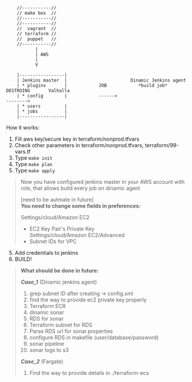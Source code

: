
        //-----------//
        // make box  //
        //-----------//
        //-----------//
        //  vagrant  //
        // terraform //
        //  puppet   //
        //-----------//
               | 
               | AWS
               | 
               V
            
        |-----------------|
        | Jenkins master  |                        Dinamic Jenkins agent
        | * plugins       |            JOB            *build job*                    DESTROING       Valhalla
        | * config        |            ------>                                       -------->       
        | * users         |
        | * jobs          |
        |-----------------|



How it works:
1. Fill aws key/secure key in  terraform/nonprod.tfvars
2. Check other parameters in terraform/nonprod.tfvars, terraform/99-vars.tf
2. Type `make init`
3. Type `make plan`
4. Type `make apply`

> Now you have configured jenkins master in your AWS account with role, that allows build every job on dinamic agent
>
> [need to be autmate in future]<br/>
> **You need to change some fields in preferences:**<br/>
>
> Settings/cloud/Amazon EC2<br/>
> * EC2 Key Pair's Private Key <br/>
> Settings/cloud/Amazon EC2/Advanced<br/>
> * Subnet IDs for VPC

5. Add credentials to jenkins
6. BUILD! 

> **What should be done in future:**<br/>
>
> ***Case_1*** (Dinamic jenkins agent) <br/>
> 1. grep subnet ID after creating -> config.xml
> 2. find the way to provide ec2 private key properly
> 3. Terraform ECR
> 4. dinamic sonar
> 5. RDS for sonar
> 6. Terraform subnet for RDS
> 7. Parse RDS url for sonar.properties
> 8. configure RDS in makefile (user/database/password)
> 9. sonar pipeline
> 10. sonar logs to s3 <br/>
>
> ***Case_2*** (Fargate) <br/>
> 1. Find the way to provide details in ./terraform-ecs
